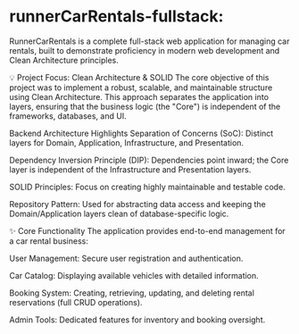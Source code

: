 # runnerCarRentals-fullstack:
RunnerCarRentals is a complete full-stack web application for managing car rentals, built to demonstrate proficiency in modern web development and Clean Architecture principles.

💡 Project Focus: Clean Architecture & SOLID
The core objective of this project was to implement a robust, scalable, and maintainable structure using Clean Architecture. This approach separates the application into layers, ensuring that the business logic (the "Core") is independent of the frameworks, databases, and UI.

Backend Architecture Highlights
Separation of Concerns (SoC): Distinct layers for Domain, Application, Infrastructure, and Presentation.

Dependency Inversion Principle (DIP): Dependencies point inward; the Core layer is independent of the Infrastructure and Presentation layers.

SOLID Principles: Focus on creating highly maintainable and testable code.

Repository Pattern: Used for abstracting data access and keeping the Domain/Application layers clean of database-specific logic.

✨ Core Functionality
The application provides end-to-end management for a car rental business:

User Management: Secure user registration and authentication.

Car Catalog: Displaying available vehicles with detailed information.

Booking System: Creating, retrieving, updating, and deleting rental reservations (full CRUD operations).

Admin Tools: Dedicated features for inventory and booking oversight.
